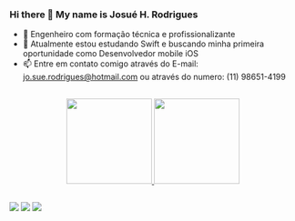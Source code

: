 ### Hi there  👋  My name is Josué H. Rodrigues

- 📐  Engenheiro com formação técnica e profissionalizante
- 🌱  Atualmente estou estudando Swift e buscando minha primeira oportunidade como Desenvolvedor mobile iOS
- 📫  Entre em contato comigo através do E-mail: jo.sue.rodrigues@hotmail.com ou através do numero: (11) 98651-4199

##

<div align="center">
  <a href="https://github.com/Josue-Rodrigues">
  <img height="150em" src="https://github-readme-stats.vercel.app/api?username=Josue-Rodrigues&show_icons=true&theme=dark&include_all_commits=true&count_private=true"/>
  <img height="150em" src="https://github-readme-stats.vercel.app/api/top-langs/?username=Josue-Rodrigues&layout=compact&langs_count=7&theme=dark"/>
</div>

##

<div> 
  <a href = "mailto:jo.sue.rodrigues@hotmail.com"><img src="https://img.shields.io/badge/Microsoft_Outlook-0078D4?style=for-the-badge&logo=microsoft-outlook&logoColor=white" target="_blank"></a>
  <a href="http://linkedin.com/in/josué-herrera-rodrigues-54b8a915a" target="_blank"><img src="https://img.shields.io/badge/-LinkedIn-%230077B5?style=for-the-badge&logo=linkedin&logoColor=white" target="_blank"></a> 
  <a href="(11) 98651-4199" target="_blank"><img src="https://img.shields.io/badge/WhatsApp-25D366?style=for-the-badge&logo=whatsapp&logoColor=white" target="_blank"></a> 
</div>
